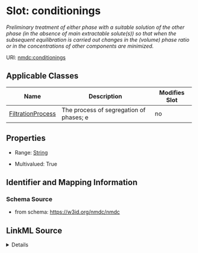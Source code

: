 # Slot: conditionings


_Preliminary treatment of either phase with a suitable solution of the other phase (in the absence of main extractable solute(s)) so that when the subsequent equilibration is carried out changes in the (volume) phase ratio or in the concentrations of other components are minimized._



URI: [nmdc:conditionings](https://w3id.org/nmdc/conditionings)



<!-- no inheritance hierarchy -->




## Applicable Classes

| Name | Description | Modifies Slot |
| --- | --- | --- |
[FiltrationProcess](FiltrationProcess.md) | The process of segregation of phases; e |  no  |







## Properties

* Range: [String](String.md)

* Multivalued: True





## Identifier and Mapping Information







### Schema Source


* from schema: https://w3id.org/nmdc/nmdc




## LinkML Source

<details>
```yaml
name: conditionings
description: Preliminary treatment of either phase with a suitable solution of the
  other phase (in the absence of main extractable solute(s)) so that when the subsequent
  equilibration is carried out changes in the (volume) phase ratio or in the concentrations
  of other components are minimized.
from_schema: https://w3id.org/nmdc/nmdc
rank: 1000
multivalued: true
list_elements_ordered: true
alias: conditionings
domain_of:
- FiltrationProcess
range: string

```
</details>